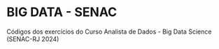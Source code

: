 # BIG DATA - SENAC

Códigos dos exercícios do Curso Analista de Dados - Big Data Science (SENAC-RJ 2024)
